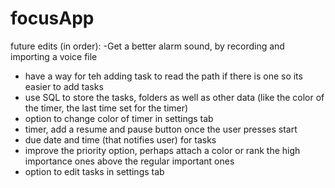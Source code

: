 # focusApp

future edits (in order): -Get a better alarm sound, by recording and importing a voice file

- have a way for teh adding task to read the path if there is one so its easier to add tasks
- use SQL to store the tasks, folders as well as other data (like the color of the timer, the last time set for the timer)
- option to change color of timer in settings tab
- timer, add a resume and pause button once the user presses start
- due date and time (that notifies user) for tasks
- improve the priority option, perhaps attach a color or rank the high importance ones above the regular important ones
- option to edit tasks in settings tab
